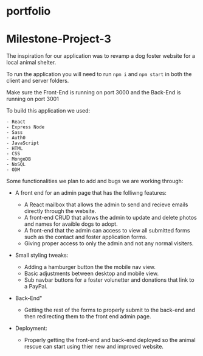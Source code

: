 # portfolio
# Milestone-Project-3


The inspiration for our application was to revamp a dog foster website for a local animal shelter.

To run the application you will need to run `npm i` and `npm start` in both the client and server folders.

Make sure the Front-End is running on port 3000 and the Back-End is running on port 3001

To build this application we used:

    - React
    - Express Node
    - Sass
    - Auth0
    - JavaScript
    - HTML
    - CSS
    - MongoDB
    - NoSQL
    - ODM

Some functionalities we plan to add and bugs we are working through:

- A front end for an admin page that has the folliwng features:
    - A React mailbox that allows the admin to send and recieve emails directly through the website.
    - A front-end CRUD that allows the admin to update and delete photos and names for avaible dogs to adopt.
    - A front-end that the admin can access to view all submitted forms such as the contact and foster application forms.
    - Giving proper access to only the admin and not any normal visiters.

- Small styling tweaks:
    - Adding a hamburger button the the mobile nav view.
    - Basic adjustments between desktop and mobile view.
    - Sub navbar buttons for a foster volunetter and donations that link to a PayPal.

- Back-End"
    - Getting the rest of the forms to properly submit to the back-end and then redirecting them to the front end admin page.

- Deployment:
    - Properly getting the front-end and back-end deployed so the animal rescue can start using thier new and improved website.